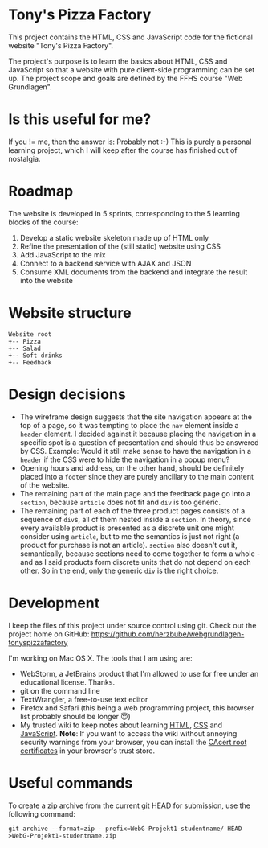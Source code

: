 # Tony's Pizza Factory

This project contains the HTML, CSS and JavaScript code for the fictional website "Tony's Pizza Factory".

The project's purpose is to learn the basics about HTML, CSS and JavaScript so that a website with pure client-side programming can be set up. The project scope and goals are defined by the FFHS course "Web Grundlagen".

# Is this useful for me?

If you != me, then the answer is: Probably not :-) This is purely a personal learning project, which I will keep after the course has finished out of nostalgia.

# Roadmap

The website is developed in 5 sprints, corresponding to the 5 learning blocks of the course:

1. Develop a static website skeleton made up of HTML only
1. Refine the presentation of the (still static) website using CSS
1. Add JavaScript to the mix
1. Connect to a backend service with AJAX and JSON
1. Consume XML documents from the backend and integrate the result into the website

# Website structure

```
Website root
+-- Pizza
+-- Salad
+-- Soft drinks
+-- Feedback
```

# Design decisions

* The wireframe design suggests that the site navigation appears at the top of a page, so it was tempting to place the `nav` element inside a `header` element. I decided against it because placing the navigation in a specific spot is a question of presentation and should thus be answered by CSS. Example: Would it still make sense to have the navigation in a `header` if the CSS were to hide the navigation in a popup menu?
* Opening hours and address, on the other hand, should be definitely placed into a `footer` since they are purely ancillary to the main content of the website.
* The remaining part of the main page and the feedback page go into a `section`, because `article` does not fit and `div` is too generic.
* The remaining part of each of the three product pages consists of a sequence of `div`s, all of them nested inside a `section`. In theory, since every available product is presented as a discrete unit one might consider using `article`, but to me the semantics is just not right (a product for purchase is not an article). `section` also doesn't cut it, semantically, because sections need to come together to form a whole - and as I said products form discrete units that do not depend on each other. So in the end, only the generic `div` is the right choice.

# Development

I keep the files of this project under source control using git. Check out the project home on GitHub: https://github.com/herzbube/webgrundlagen-tonyspizzafactory

I'm working on Mac OS X. The tools that I am using are:

* WebStorm, a JetBrains product that I'm allowed to use for free under an educational license. Thanks.
* git on the command line
* TextWrangler, a free-to-use text editor
* Firefox and Safari (this being a web programming project, this browser list probably should be longer 😇)
* My trusted wiki to keep notes about learning [HTML](https://wiki.herzbube.ch/index.php/LearningHTML), [CSS](https://wiki.herzbube.ch/index.php/LearningCSS) and [JavaScript](https://wiki.herzbube.ch/index.php/LearningJavaScript). **Note**: If you want to access the wiki without annoying security warnings from your browser, you can install the [CAcert root certificates](http://www.cacert.org/index.php?id=3) in your browser's trust store.

# Useful commands

To create a zip archive from the current git HEAD for submission, use the following command:

    git archive --format=zip --prefix=WebG-Projekt1-studentname/ HEAD >WebG-Projekt1-studentname.zip